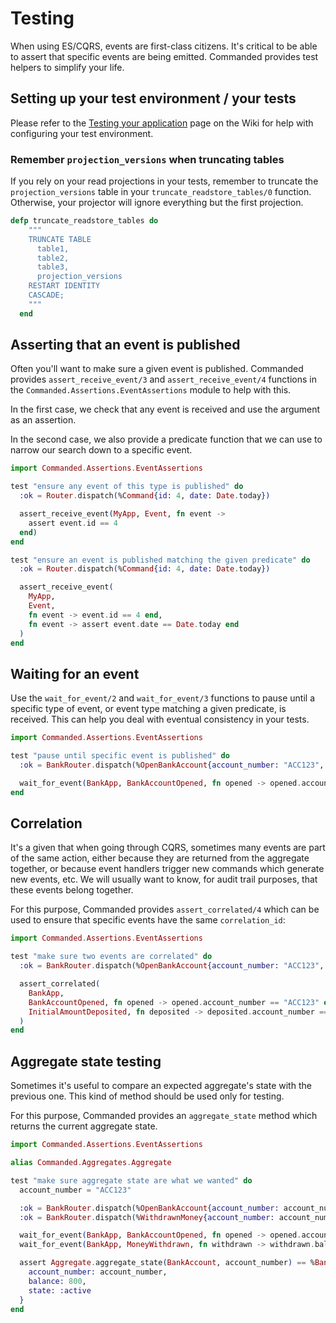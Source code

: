 # Testing

When using ES/CQRS, events are first-class citizens. It's critical to be able to assert that specific events are being emitted. Commanded provides test helpers to simplify your life.

## Setting up your test environment / your tests

Please refer to the [Testing your application](https://github.com/commanded/commanded/wiki/Testing-your-application) page on the Wiki for help with configuring your test environment.

### Remember `projection_versions` when truncating tables

If you rely on your read projections in your tests, remember to truncate the `projection_versions` table in your `truncate_readstore_tables/0` function. Otherwise, your projector will ignore everything but the first projection.

```elixir
defp truncate_readstore_tables do
    """
    TRUNCATE TABLE
      table1,
      table2,
      table3,
      projection_versions
    RESTART IDENTITY
    CASCADE;
    """
  end
```

## Asserting that an event is published

Often you'll want to make sure a given event is published. Commanded provides `assert_receive_event/3` and `assert_receive_event/4` functions in the `Commanded.Assertions.EventAssertions` module to help with this.

In the first case, we check that any event is received and use the argument as an assertion.

In the second case, we also provide a predicate function that we can use to narrow our search down to a specific event.

```elixir
import Commanded.Assertions.EventAssertions

test "ensure any event of this type is published" do
  :ok = Router.dispatch(%Command{id: 4, date: Date.today})

  assert_receive_event(MyApp, Event, fn event ->
    assert event.id == 4
  end)
end

test "ensure an event is published matching the given predicate" do
  :ok = Router.dispatch(%Command{id: 4, date: Date.today})

  assert_receive_event(
    MyApp,
    Event,
    fn event -> event.id == 4 end,
    fn event -> assert event.date == Date.today end
  )
end
```

## Waiting for an event

Use the `wait_for_event/2` and `wait_for_event/3` functions to pause until a specific type of event, or event type matching a given predicate, is received. This can help you deal with eventual consistency in your tests.

```elixir
import Commanded.Assertions.EventAssertions

test "pause until specific event is published" do
  :ok = BankRouter.dispatch(%OpenBankAccount{account_number: "ACC123", initial_balance: 1_000})

  wait_for_event(BankApp, BankAccountOpened, fn opened -> opened.account_number == "ACC123" end)
end
```

## Correlation

It's a given that when going through CQRS, sometimes many events are part of the same action, either because they are returned from the aggregate together, or because event handlers trigger new commands which generate new events, etc. We will usually want to know, for audit trail purposes, that these events belong together.

For this purpose, Commanded provides `assert_correlated/4` which can be used to ensure that specific events have the same `correlation_id`:

```elixir
import Commanded.Assertions.EventAssertions

test "make sure two events are correlated" do
  :ok = BankRouter.dispatch(%OpenBankAccount{account_number: "ACC123", initial_balance: 1_000})

  assert_correlated(
    BankApp,
    BankAccountOpened, fn opened -> opened.account_number == "ACC123" end,
    InitialAmountDeposited, fn deposited -> deposited.account_number == "ACC123" end
  )
end
```

## Aggregate state testing

Sometimes it's useful to compare an expected aggregate's state with the previous one. This kind of method should be used
only for testing.

For this purpose, Commanded provides an `aggregate_state` method which returns the current aggregate state.

```elixir
import Commanded.Assertions.EventAssertions

alias Commanded.Aggregates.Aggregate

test "make sure aggregate state are what we wanted" do
  account_number = "ACC123"

  :ok = BankRouter.dispatch(%OpenBankAccount{account_number: account_number, initial_balance: 1_000})
  :ok = BankRouter.dispatch(%WithdrawnMoney{account_number: account_number, amount: 200})

  wait_for_event(BankApp, BankAccountOpened, fn opened -> opened.account_number == "ACC123" end)
  wait_for_event(BankApp, MoneyWithdrawn, fn withdrawn -> withdrawn.balance == 800 end)

  assert Aggregate.aggregate_state(BankAccount, account_number) == %BankAccount{
    account_number: account_number,
    balance: 800,
    state: :active
  }
end
```
